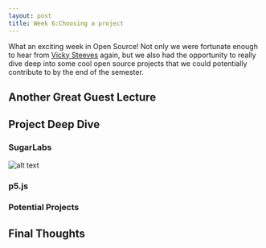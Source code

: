 ```yaml
---
layout: post
title: Week 6:Choosing a project
---
```


What an exciting week in Open Source! Not only we were fortunate enough to hear from [Vicky Steeves](https://vickysteeves.com/) again, but we also had the opportunity to really dive deep into some cool open source projects that we could potentially contribute to by the end of the semester. 

## Another Great Guest Lecture 


## Project Deep Dive

### SugarLabs
![alt text](https://images.app.goo.gl/ckrM8WgUBUm73UiE7)


### p5.js

### Potential Projects


## Final Thoughts 
